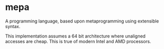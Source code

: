 mepa
====

A programming language, based upon metaprogramming using extensible syntax.

This implementation assumes a 64 bit architecture where unaligned accesses are
cheap. This is true of modern Intel and AMD processors.
